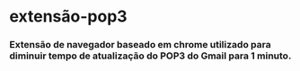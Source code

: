 # extensão-pop3

### Extensão de navegador baseado em chrome utilizado para diminuir tempo de atualização do POP3 do Gmail para 1 minuto.
